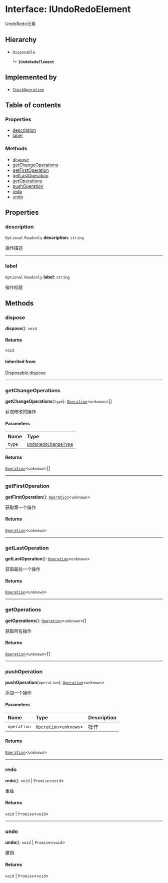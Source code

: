 # Interface: IUndoRedoElement

UndoRedo元素

## Hierarchy

* `Disposable`

  ↳ **`IUndoRedoElement`**

## Implemented by

* [`StackOperation`](/en/auto-docs/free-history-plugin/classes/StackOperation.md)

## Table of contents

### Properties

* [description](/en/auto-docs/free-history-plugin/interfaces/IUndoRedoElement.md#description)
* [label](/en/auto-docs/free-history-plugin/interfaces/IUndoRedoElement.md#label)

### Methods

* [dispose](/en/auto-docs/free-history-plugin/interfaces/IUndoRedoElement.md#dispose)
* [getChangeOperations](/en/auto-docs/free-history-plugin/interfaces/IUndoRedoElement.md#getchangeoperations)
* [getFirstOperation](/en/auto-docs/free-history-plugin/interfaces/IUndoRedoElement.md#getfirstoperation)
* [getLastOperation](/en/auto-docs/free-history-plugin/interfaces/IUndoRedoElement.md#getlastoperation)
* [getOperations](/en/auto-docs/free-history-plugin/interfaces/IUndoRedoElement.md#getoperations)
* [pushOperation](/en/auto-docs/free-history-plugin/interfaces/IUndoRedoElement.md#pushoperation)
* [redo](/en/auto-docs/free-history-plugin/interfaces/IUndoRedoElement.md#redo)
* [undo](/en/auto-docs/free-history-plugin/interfaces/IUndoRedoElement.md#undo)

## Properties

### description

`Optional` `Readonly` **description**: `string`

操作描述

***

### label

`Optional` `Readonly` **label**: `string`

操作标题

## Methods

### dispose

**dispose**(): `void`

#### Returns

`void`

#### Inherited from

Disposable.dispose

***

### getChangeOperations

**getChangeOperations**(`type`): [`Operation`](/en/auto-docs/free-history-plugin/interfaces/Operation.md)<`unknown`>\[]

获取修改的操作

#### Parameters

| Name | Type |
| :------ | :------ |
| `type` | [`UndoRedoChangeType`](/en/auto-docs/free-history-plugin/enums/UndoRedoChangeType.md) |

#### Returns

[`Operation`](/en/auto-docs/free-history-plugin/interfaces/Operation.md)<`unknown`>\[]

***

### getFirstOperation

**getFirstOperation**(): [`Operation`](/en/auto-docs/free-history-plugin/interfaces/Operation.md)<`unknown`>

获取第一个操作

#### Returns

[`Operation`](/en/auto-docs/free-history-plugin/interfaces/Operation.md)<`unknown`>

***

### getLastOperation

**getLastOperation**(): [`Operation`](/en/auto-docs/free-history-plugin/interfaces/Operation.md)<`unknown`>

获取最后一个操作

#### Returns

[`Operation`](/en/auto-docs/free-history-plugin/interfaces/Operation.md)<`unknown`>

***

### getOperations

**getOperations**(): [`Operation`](/en/auto-docs/free-history-plugin/interfaces/Operation.md)<`unknown`>\[]

获取所有操作

#### Returns

[`Operation`](/en/auto-docs/free-history-plugin/interfaces/Operation.md)<`unknown`>\[]

***

### pushOperation

**pushOperation**(`operation`): [`Operation`](/en/auto-docs/free-history-plugin/interfaces/Operation.md)<`unknown`>

添加一个操作

#### Parameters

| Name | Type | Description |
| :------ | :------ | :------ |
| `operation` | [`Operation`](/en/auto-docs/free-history-plugin/interfaces/Operation.md)<`unknown`> | 操作 |

#### Returns

[`Operation`](/en/auto-docs/free-history-plugin/interfaces/Operation.md)<`unknown`>

***

### redo

**redo**(): `void` | `Promise`<`void`>

重做

#### Returns

`void` | `Promise`<`void`>

***

### undo

**undo**(): `void` | `Promise`<`void`>

撤销

#### Returns

`void` | `Promise`<`void`>
